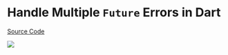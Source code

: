 # Handle Multiple `Future` Errors in Dart

[Source Code](../source/handle-multiple-future-errors-in-dart.dart)

![](../images/handle-multiple-future-errors-in-dart.jpg)
